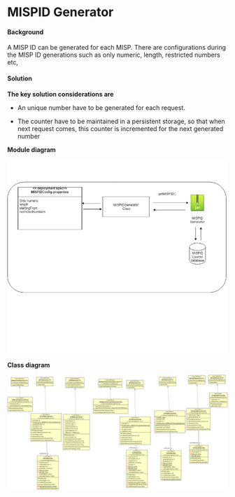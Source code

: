 ﻿# MISPID Generator

#### Background

A MISP ID can be generated for each MISP. There are configurations during the MISP ID generations such as only numeric, length, restricted numbers etc, 

#### Solution



**The key solution considerations are**


- An unique number have to be generated for each request.

- The counter have to be maintained in a persistent storage, so that when next request comes, this counter is incremented for the next generated number


**Module diagram**



![Module Diagram](_images/kernel-MISPIDGenerator.jpg)


**Class diagram**



![Class Diagram](_images/kernel-idgenerator-cd.png)
